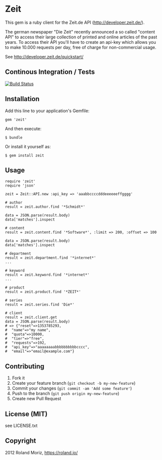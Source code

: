 # Zeit

This gem is a ruby client for the Zeit.de API (http://developer.zeit.de/).

The german newspaper "Die Zeit" recently announced a so called "content
API" to access their large collection of printed and online articles of
the past years. To access their API you'll have to create an api-key which allows you to
make 10.000 requests per day, free of charge for non-commercial usage.

See http://developer.zeit.de/quickstart/

## Continous Integration / Tests

[![Build Status](https://secure.travis-ci.org/rmoriz/zeit.png?branch=master)](https://travis-ci.org/rmoriz/zeit)

## Installation

Add this line to your application's Gemfile:

    gem 'zeit'

And then execute:

    $ bundle

Or install it yourself as:

    $ gem install zeit

## Usage


    require 'zeit'
    require 'json'
    
    zeit = Zeit::API.new :api_key => 'aaabbccccdddeeeeeeffgggg'
    
    # author
    result = zeit.author.find '*Schmidt*'
    
    data = JSON.parse(result.body)
    data['matches'].inspect

    # content
    result = zeit.content.find '*Software*', :limit => 200, :offset => 100
    
    data = JSON.parse(result.body)
    data['matches'].inspect
    
    # department
    result = zeit.department.find '*internet*'
    ...

    # keyword
    result = zeit.keyword.find '*internet*'
    ...

    # product
    result = zeit.product.find '*ZEIT*'

    # series
    result = zeit.series.find 'Die*'
   
    # client
    result = zeit.client.get
    data = JSON.parse(result.body)
    # => {"reset"=>1353785293,
    #  "name"=>"my name",
    #  "quota"=>10000,
    #  "tier"=>"free",
    #  "requests"=>192,
    #  "api_key"=>"aaaaaaaabbbbbbbbbbcccc",
    #  "email"=>"email@example.com"}


## Contributing

1. Fork it
2. Create your feature branch (`git checkout -b my-new-feature`)
3. Commit your changes (`git commit -am 'Add some feature'`)
4. Push to the branch (`git push origin my-new-feature`)
5. Create new Pull Request

## License (MIT)

see LICENSE.txt

## Copyright

2012 Roland Moriz, https://roland.io/